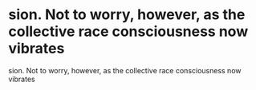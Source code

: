 # sion. Not to worry, however, as the collective race consciousness now vibrates

sion. Not to worry, however, as the collective race consciousness now vibrates